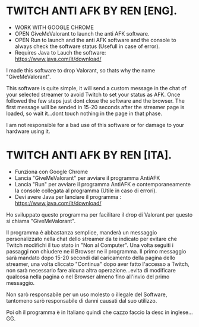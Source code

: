 # TWITCH ANTI AFK BY REN [ENG].

- WORK WITH GOOGLE CHROME
- OPEN GiveMeValorant to launch the anti AFK software.
- OPEN Run to launch and the anti AFK software and the console to always check the software status (Usefull in case of error). 
- Requires Java to Lauch the software:  https://www.java.com/it/download/

I made this software to drop Valorant, so thats why the name "GiveMeValorant". 

This software is quite simple, it will send a custom message in the chat of your selected streamer to avoid Twitch to set your status as AFK. Once followed the few steps just dont close the software and the browser. 
The first message will be sended in 15-20 seconds after the streamer page is loaded, so wait it...dont touch nothing in the page in that phase.

I am not responsible for a bad use of this software or for damage to your hardware using it.   



# TWITCH ANTI AFK BY REN [ITA].

- Funziona con Google Chrome
- Lancia "GiveMeValorant" per avviare il programma AntiAFK
- Lancia "Run" per avviare il programma AntiAFK e contemporaneamente la console collegata al programma (Utile in caso di errori). 
- Devi avere Java per lanciare il programma :  https://www.java.com/it/download/

Ho sviluppato questo programma per facilitare il drop di Valorant per questo si chiama "GiveMeValorant". 

Il programma è abbastanza semplice, manderà un messaggio personalizzato nella chat dello streamer da te indicato per evitare che Twitch modifichi il tuo stato in "Non al Computer". Una volta seguiti i passaggi non chiudere ne il Browser ne il programma. 
Il primo messaggio sarà mandato dopo 15-20 secondi dal caricamento della pagina dello streamer, una volta cliccato "Continua" dopo aver fatto l'accesso a Twitch, non sarà necessario fare alcuna altra operazione...evita di modificare qualcosa nella pagina o nel Browser almeno fino all'invio del primo messaggio.

Non sarò responsabile per un uso molesto o illegale del Software, tantomeno sarò responsabile di danni causati dal suo utilizzo.   




Poi oh il programma è in Italiano quindi che cazzo faccio la desc in inglese... GG.
